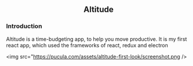 <h2 align="center">Altitude</h2>

<p></p>

### Introduction

Altitude is a time-budgeting app, to help you move productive. It is my first react app, which used the frameworks of react, redux and electron

<img src="https://pucula.com/assets/altitude-first-look/screenshot.png />

